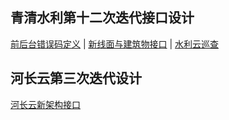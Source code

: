 <!-- START doctoc generated TOC please keep comment here to allow auto update -->
<!-- DON'T EDIT THIS SECTION, INSTEAD RE-RUN doctoc TO UPDATE -->

## 青清水利第十二次迭代接口设计

[前后台错误码定义](https://github.com/hyswqqsl/wiki/blob/master/qqsl_error_code.md) | [新线面与建筑物接口](A%E7%AD%91%E7%89%A9%E6%8E%A5%E5%8F%A3) | [水利云巡查](https://github.com/hyswqqsl/wiki/blob/master/twleen/%E6%B0%B4%E5%88%A9%E4%BA%91%E7%AC%AC%E5%8D%81%E4%BA%8C%E6%AC%A1%E8%BF%AD%E4%BB%A3%E6%8E%A5%E5%8F%A3.md)

## 河长云第三次迭代设计

[河长云新架构接口](https://github.com/hyswqqsl/wiki/blob/master/%E6%B2%B3%E9%95%BF%E4%BA%91%E6%96%B0%E6%9E%B6%E6%9E%84.md)


